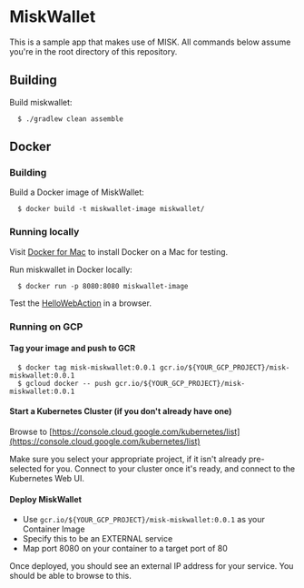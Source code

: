 # MiskWallet 
This is a sample app that makes use of MISK. All commands below assume you're in the root directory 
of this repository.

## Building
Build miskwallet:

```
  $ ./gradlew clean assemble
```  

## Docker
### Building
Build a Docker image of MiskWallet:

```
  $ docker build -t miskwallet-image miskwallet/
```

### Running locally
Visit [Docker for Mac](https://docs.docker.com/docker-for-mac/install/) to install Docker on a Mac for testing.

Run miskwallet in Docker locally:
```
  $ docker run -p 8080:8080 miskwallet-image
```

Test the [HelloWebAction](http://localhost:8080/hello/world) in a browser.

### Running on GCP

#### Tag your image and push to GCR
```
  $ docker tag misk-miskwallet:0.0.1 gcr.io/${YOUR_GCP_PROJECT}/misk-miskwallet:0.0.1
  $ gcloud docker -- push gcr.io/${YOUR_GCP_PROJECT}/misk-miskwallet:0.0.1
```

#### Start a Kubernetes Cluster (if you don't already have one)
Browse to [https://console.cloud.google.com/kubernetes/list](https://console.cloud.google.com/kubernetes/list)

Make sure you select your appropriate project, if it isn't already pre-selected for you. Connect to 
your cluster once it's ready, and connect to the Kubernetes Web UI.

#### Deploy MiskWallet
* Use `gcr.io/${YOUR_GCP_PROJECT}/misk-miskwallet:0.0.1` as your Container Image
* Specify this to be an EXTERNAL service
* Map port 8080 on your container to a target port of 80

Once deployed, you should see an external IP address for your service. You should be able to browse 
to this.
